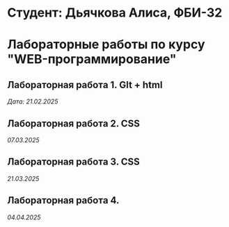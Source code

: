 # Студент: Дьячкова Алиса, ФБИ-32

# Лабораторные работы по курсу "WEB-программирование"

## Лабораторная работа 1. GIt + html

*Дата: 21.02.2025*

## Лабораторная работа 2. CSS

*07.03.2025*

## Лабораторная работа 3. CSS

*21.03.2025*

## Лабораторная работа 4.

*04.04.2025*
